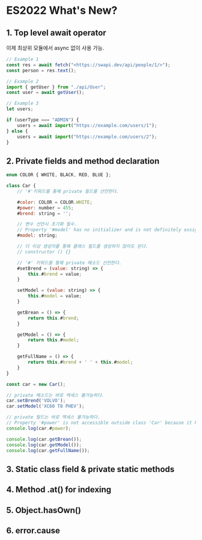 # ES2022 What's New?

## 1. Top level await operator

이제 최상위 모듈에서 async 없이 사용 가능.

```javascript
// Example 1
const res = await fetch("<https://swapi.dev/api/people/1/>");
const person = res.text();

// Example 2
import { getUser } from "./api/User";
const user = await getUser();

// Example 3
let users;

if (userType === "ADMIN") {
	users = await import("https://example.com/users/1");
} else {
	users = await import("https://example.com/users/2");
}
```


## 2. Private fields and method declaration

```javascript
enum COLOR { WHITE, BLACK, RED, BLUE };

class Car {
    // '#'키워드를 통해 private 필드를 선언한다.

    #color: COLOR = COLOR.WHITE;
    #power: number = 455;
    #brend: string = '';

    // 변수 선언시 초기화 필수.
    // Property '#model' has no initializer and is not definitely assigned in the constructor.
    #model: string;

    // 더 이상 생성자를 통해 클래스 필드를 생성하지 않아도 된다.
    // constructor () {}

    // '#' 키워드를 통해 private 메소드 선언한다.
    #setBrend = (value: string) => {
        this.#brend = value;
    }

    setModel = (value: string) => {
        this.#model = value;
    }

    getBrean = () => {
        return this.#brend;
    }

    getModel = () => {
        return this.#model;
    }

    getFullName = () => {
        return this.#brend + ' ' + this.#model;
    }
}

const car = new Car();

// private 메소드는 바로 엑세스 불가능하다.
car.setBrend('VOLVO');
car.setModel('XC60 T8 PHEV');

// private 필드는 바로 엑세스 불가능하다.
// Property '#power' is not accessible outside class 'Car' because it has a private identifier.
console.log(car.#power);

console.log(car.getBrean());
console.log(car.getModel());
console.log(car.getFullName());
```

## 3. Static class field & private static methods


## 4. Method .at() for indexing


## 5. Object.hasOwn()


## 6. error.cause

